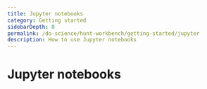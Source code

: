 ```yaml
---
title: Jupyter notebooks
category: Getting started
sidebarDepth: 0
permalink: /do-science/hunt-workbench/getting-started/jupyter
description: How to use Jupyter notebooks
---
```


# Jupyter notebooks

